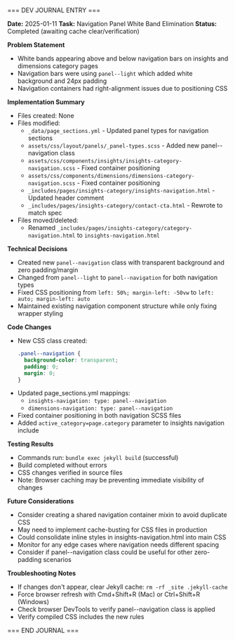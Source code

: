 === DEV JOURNAL ENTRY ===

**Date:** 2025-01-11
**Task:** Navigation Panel White Band Elimination
**Status:** Completed (awaiting cache clear/verification)

**Problem Statement**
- White bands appearing above and below navigation bars on insights and dimensions category pages
- Navigation bars were using `panel--light` which added white background and 24px padding
- Navigation containers had right-alignment issues due to positioning CSS

**Implementation Summary**
- Files created: None
- Files modified: 
  - `_data/page_sections.yml` - Updated panel types for navigation sections
  - `assets/css/layout/panels/_panel-types.scss` - Added new panel--navigation class
  - `assets/css/components/insights/insights-category-navigation.scss` - Fixed container positioning
  - `assets/css/components/dimensions/dimensions-category-navigation.scss` - Fixed container positioning
  - `_includes/pages/insights-category/insights-navigation.html` - Updated header comment
  - `_includes/pages/insights-category/contact-cta.html` - Rewrote to match spec
- Files moved/deleted:
  - Renamed `_includes/pages/insights-category/category-navigation.html` to `insights-navigation.html`

**Technical Decisions**
- Created new `panel--navigation` class with transparent background and zero padding/margin
- Changed from `panel--light` to `panel--navigation` for both navigation types
- Fixed CSS positioning from `left: 50%; margin-left: -50vw` to `left: auto; margin-left: auto`
- Maintained existing navigation component structure while only fixing wrapper styling

**Code Changes**
- New CSS class created:
  ```scss
  .panel--navigation {
    background-color: transparent;
    padding: 0;
    margin: 0;
  }
  ```
- Updated page_sections.yml mappings:
  - `insights-navigation: type: panel--navigation`
  - `dimensions-navigation: type: panel--navigation`
- Fixed container positioning in both navigation SCSS files
- Added `active_category=page.category` parameter to insights navigation include

**Testing Results**
- Commands run: `bundle exec jekyll build` (successful)
- Build completed without errors
- CSS changes verified in source files
- Note: Browser caching may be preventing immediate visibility of changes

**Future Considerations**
- Consider creating a shared navigation container mixin to avoid duplicate CSS
- May need to implement cache-busting for CSS files in production
- Could consolidate inline styles in insights-navigation.html into main CSS
- Monitor for any edge cases where navigation needs different spacing
- Consider if panel--navigation class could be useful for other zero-padding scenarios

**Troubleshooting Notes**
- If changes don't appear, clear Jekyll cache: `rm -rf _site .jekyll-cache`
- Force browser refresh with Cmd+Shift+R (Mac) or Ctrl+Shift+R (Windows)
- Check browser DevTools to verify panel--navigation class is applied
- Verify compiled CSS includes the new rules

=== END JOURNAL ===